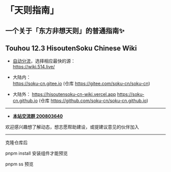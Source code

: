 # 「天则指南」
## 一个关于「东方非想天则」的普通指南✨
## Touhou 12.3 HisoutenSoku Chinese Wiki

- [自动分流](https://github.com/soku-cn/wiki-forward)，选择相应最快的源：  
https://wiki.514.live/

- 大陆内：  
https://soku-cn.gitee.io  (仓库 https://gitee.com/soku-cn/soku-cn)

- 大陆外：
https://hisoutensoku-cn-wiki.vercel.app
https://soku-cn.github.io  (仓库 https://github.com/soku-cn/soku-cn.github.io)  

---------------------------------------------------------

- [**本站交流群  200803640**](http://qm.qq.com/cgi-bin/qm/qr?_wv=1027&k=BlPlWLS0pzH53ek-6s_li9I9iyKOX2rp&authKey=IeuhBJ9I5o%2B2wsG9Ms0M1UaLEYqtSQERdxJ713CxleEak%2FBvvByzAGiJg%2Bw0zp8D&noverify=0&group_code=200803640)

欢迎感兴趣想了解动态，想志愿帮助建设，或提建议意见的伙伴加入

---------------------------------------------------------

克隆仓库后

pnpm install 安装组件才能预览

pnpm ss 预览

